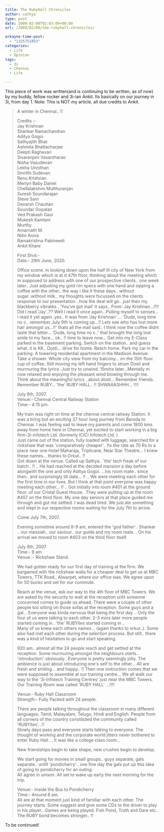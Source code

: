 ```yaml
---
title: The RubyHall Chronicles
author: sathya
type: post
date: 2009-02-08T02:03:09+00:00
url: /2009/02/08/the-rubyhall-chronicles/

arkayne-time-post:
  - "1325751853"
categories:
  - Life
  - Opinion
tags:
  - 3i
  - Chennai
  - Life

---
```

This piece of work was written(and is continuing to be written, as of now) by my buddy, fellow rocker and 3i-ian Ankit. Its basically on our journey in 3i, from day 1. Note: This is NOT my article, all due credits to Ankit.

<!--more-->

> A winter in Chennai.. !!
> 
> Credits :-  
> Jay Krishnan  
> Shankar Ramachandran  
> Aditya Gogoi  
> Sathyajith Bhat  
> Ashmita Bhattacharjee  
> Deepti Raghavan  
> Sivaranjani Vasantharao  
> Nisha Vasudevan  
> Lekha Unnithan  
> Smrithi Sudevan  
> Renu Krishnan  
> Merlyn Baby Daniel  
> Chellalakshmi Mutthuranjan  
> Suresh Soundarajan  
> Steve Sam  
> Devarsh Chauhan  
> Soundar Gopalan  
> Ved Prakash Gaur  
> Mukesh Kamlani  
> Murthy  
> Amarnath M.  
> Nitin Arora  
> Ramakrishna Pabineedi  
> Ankit Khare
> 
> First Shot:-  
> Date:- 29th June, 2020.
> 
> Office scene. m looking down upon the half lit city of New York from my window which is at d 47th floor, thinking about the meeting which m supposed to address with one of our prospective clients.. one week later.. Just adjusting my gold rim specs with one hand and sipping a coffee with the other.. the way i like it these days.. without sugar..without milk.. my thoughts were focussed on the clients response to our presentation ..how the deal will go.. just then my blackberry vibrates.. 'You've got mail' it says.. From: Jay Krishnan&#8230;!!!! Did I read 'Jay'..?? Well I read it once again&#8230;Pulling myself to senses&#8230; I read it yet again..yes.. It was from 'Jay Krishnan' &#8230; 'Dude, long time no c.. remember July 9th is coming up&#8230;!! Lets see who has lost more hair amongst us&#8230;!!' thats all the mail said.. I think now the coffee didnt taste that bitter&#8230; 'Dude, long time no c..' that brought the long lost smile to my face&#8230; ok.. !! time to leave now&#8230; Get into my E-Class parked in the basement parking. Switch on the station.. and guess what..it is KK.. Dosti&#8230; drive for home. Reach home. Park my car in the parking. A towering residential apartment in the Madison Avenue. Take a shower. Whole city view from my balcony&#8230; on the 15th floor. cup of coffee. Still moving my left hand fingers to strum Dosti and murmuring the lyrics. Just try to unwind. 15mins later&#8230;Mentally m now relaxed and enjoying the pleasant wind blowing through me. Think about the meaningful lyrics ..about dosti&#8230; Remember friends. Remember RUBY&#8230; 'the' RUBY HALL.. !! SHWAAASHHH&#8230; !!!!  
>   
> July 6th, 2007.  
> Venue:- Chennai Central Railway Station  
> Time:- 4:15 pm.
> 
> My train was right on time at the chennai central railway Station. It was a tiring but an exciting 37 hour long journey from Baroda to Chennai. I was feeling sad to leave my parents and come 1800 kms away from home here in Chennai, yet excited to start working in a big firm-3i-infotech Ltd. (formerly ICICI Infotech Ltd. )  
> Just came out of the station, fully loaded with luggage, searched for a rickshaw that was 'comparatively cheaper'.. fix the rate as 70 Rs to a place near one Hotel Maharaja, Triplicane, Near Star Theatre&#8230; I knew these names&#8230; thanks to Orkut.. !!  
> Got down at the venue. Called up Sathya.. 'the' tech freak of our batch.. !! .. He had reached at the decided mansion a day before alongwith the one and only Aditya Gogoi. &#8230;his room mate.. since then.. and surprisingly till date&#8230; !! .. We were meeting each other for the first time in our lives. But I think at that point everyone was happy meeting each other&#8230; !! .. Got initially into room #401 at the ground floor..of our Cristal Guest House.. They were putting up at the room #407 on the third floor. My one day seniors at that place guided me through and got me settled. I was dead tired. We just ate something and slept in our respective rooms waiting for the July 7th to arrive.
> 
> Come July 7th, 2007.
> 
> Evening sometime around 8-9 am, entered the 'god father'.. Shankar .. our messiah.. our saviour.. our guide and my room mate. . On his arrival we moved to room #403 on the third floor itself.
> 
> July 9th, 2007.  
> Time:- 9 am  
> Venue :- Rickshaw Stand.
> 
> We had gotten ready for our first day of training at the firm. We bargained with the rickshaw walla for a cheaper deal to get us at MBC Towers, TTK Road., Alwarpet, where our office was. We agree upon for 50 bucks and set for our commute.
> 
> Reach at the venue, ask our way to the 4th floor of MBC Towers. We are asked by the security to wait at the reception until someone concerned comes to guide us ahead. There were a couple of other people too sitting on those sofas at the reception. Some guys and a gal&#8230; Everyone was kinda nervous that being the first day .. Only the four of us were talking to each other. 2-3 mins later more people started coming in.. 'the' RUBYites started coming in ..  
> Many of us knew each others names .. (again thanks to orkut..). Some also had met each other during the selection process. But still.. there was a kind of hesitation to go and start speaking.
> 
> 920 am.. almost all the 24 people reach and get settled at the reception. Some murmuring amongst the neighbours starts.. 'introduction' obviously.. Everyone is pretty seemingly jolly. The ambience is just about introducing one's self to the other&#8230; All are fresh and smiling&#8230; and happy.. !! Then one instruction comes that we were supposed to assemble at our training centre&#8230; We all walk our way to the '3i-Infotech Training Centres' just near the MBC Towers. Our Training Room was called 'RUBY HALL' &#8230;!!!!
> 
> Venue:- Ruby Hall Classroom  
> Strength:- Fully Packed with 24 people.
> 
> There are people talking throughout the classroom in many different languages. Tamil, Malayalam, Telugu, Hindi and English. People from all corners of the country constituted the community called 'RUBYites'&#8230;!!  
> Slowly days pass and everyone starts talking to everyone. The thought of working and the corporate world jitters never bothered to enter Ruby Hall&#8230;. It was like a college class room&#8230;
> 
> New friendships begin to take shape, new crushes begin to develop.
> 
> We start going for movies in small groups.. guys separate, gals separate.. untill 'pondicherry'.. one fine day the gals put up this idea of going to pondicherry for an outing.  
> All agree in unison. All set to wake up early the next morning for the trip.
> 
> Venue:- Inside the Bus to Pondicherry  
> Time:- Around 8 am.  
> All are at that moment just kind of familiar with each other. The journey starts. Some suggest and give some CDs to the driver to play in his player.. Games are being played. Fish Pond, Truth and Dare etc.. The RUBY bond becomes stronger.. !!

To be continued!
